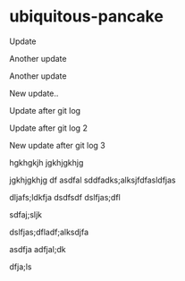 # ubiquitous-pancake

Update

Another update

Another update

New update..

Update after git log

Update after git log 2


New update after git log 3

hgkhgkjh
jgkhjgkhjg

jgkhjgkhjg
df
asdfal
sddfadks;alksjfdfasldfjas

dljafs;ldkfja
dsdfsdf
dslfjas;dfl

sdfaj;sljk

dslfjas;dfladf;alksdjfa

asdfja
adfjal;dk

dfja;ls
